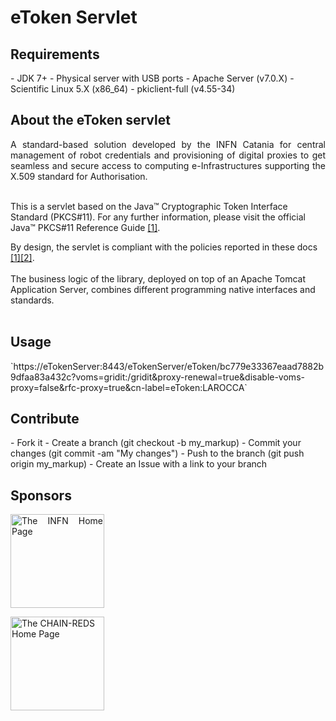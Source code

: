 # eToken Servlet

<h2>Requirements</h2>
- JDK 7+
- Physical server with USB ports
- Apache Server (v7.0.X)
- Scientific Linux 5.X (x86_64)
- pkiclient-full (v4.55-34)

<h2>About the eToken servlet</h2>
<p align="justify">
A standard-based solution developed by the INFN Catania for central management of robot credentials and provisioning of digital proxies to get seamless and secure access to computing e-Infrastructures supporting the X.509 standard for Authorisation.</br/></br>

This is a servlet based on the Java™ Cryptographic Token Interface Standard (PKCS#11).
For any further information, please visit the official Java™ PKCS#11 Reference Guide <a href="http://docs.oracle.com/javase/7/docs/technotes/guides/security/p11guide.html">[1]</a>.

By design, the servlet is compliant with the policies reported in these docs <a href="http://www.eugridpma.org/guidelines/pkp/">[1]</a><a href="http://wiki.eugridpma.org/Main/CredStoreOperationsGuideline">[2]</a>.</br></br>
The business logic of the library, deployed on top of an Apache Tomcat Application Server, combines different programming native interfaces and standards.</br></br>
</p>

<h2>Usage</h2>
<p align="justify">
`https://eTokenServer:8443/eTokenServer/eToken/bc779e33367eaad7882b9dfaa83a432c?voms=gridit:/gridit&proxy-renewal=true&disable-voms-proxy=false&rfc-proxy=true&cn-label=eToken:LAROCCA`
</p>

<h2>Contribute</h2>
- Fork it
- Create a branch (git checkout -b my_markup)
- Commit your changes (git commit -am "My changes")
- Push to the branch (git push origin my_markup)
- Create an Issue with a link to your branch
 
<h2>Sponsors</h2>
<p align="justify">
<a href="http://www.infn.it/"><img width="150" src="http://www.infn.it/logo/weblogo1.gif" border="0" title="The INFN Home Page"></a>

<a href="http://www.chain-project.eu/"><img width="150" src="https://www.chain-project.eu/image/image_gallery?uuid=4b273102-2ed0-49ca-929f-c23379318171&groupId=3456180&t=1424446552904" border="0" title="The CHAIN-REDS Home Page"></a>
</p>
